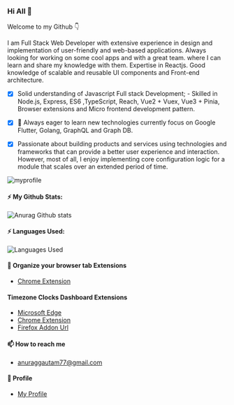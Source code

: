 ### Hi All 👋 

 Welcome to my Github :point_down:

I am Full Stack Web Developer with extensive experience in design and implementation of user-friendly and web-based applications. Always looking for working on some cool apps and with a great team. where I can learn and share my knowledge with them. Expertise in Reactjs. Good knowledge of scalable and reusable UI components and Front-end architecture.

- [X] Solid understanding of Javascript Full stack Development; - Skilled in Node.js, Express, ES6 ,TypeScript, Reach, Vue2 + Vuex, Vue3 + Pinia, Browser extensions and Micro frontend development pattern.

- [X] 🔭 Always eager to learn new technologies currently focus on Google Flutter, Golang,  GraphQL and Graph DB.

- [X] Passionate about building products and services using technologies and frameworks that can provide a better user experience and interaction.
However, most of all, I enjoy implementing core configuration logic for a module that scales over an extended period of time.



![myprofile](/myprofile.png)


#### ⚡ My Github Stats:
![Anurag Github stats](https://github-readme-stats.vercel.app/api?username=anuraggautam77&show_icons=true&theme=onedark) 

#### ⚡ Languages Used: 
![Languages Used](https://github-readme-stats.vercel.app/api/top-langs/?username=anuraggautam77&layout=compact)

#### 🔭 Organize your browser tab Extensions  
 -  [Chrome Extension](https://bit.ly/391jVrZ)
#### Timezone Clocks Dashboard Extensions
 -  [Microsoft Edge](https://microsoftedge.microsoft.com/addons/detail/timezone-clocks-dashboard/nahkomildeojakapedbpmigjcgjbfifm)
 -  [Chrome Extension](https://chrome.google.com/webstore/detail/timezone-clocks/fkbjcjdjjklgepfkbfoaghpakbkbmnak)
 -  [Firefox Addon Url](https://addons.mozilla.org/en-US/firefox/addon/timezone-clock-dashoard)

#### 📫 How to reach me
 - anuraggautam77@gmail.com
#### :man: Profile 
 -  [My Profile](http://anuraggautam77.github.io/)

<!--

Here are some ideas to get you started:

- 🔭 I’m currently working on ...
- 🌱 I’m currently learning ...
- 👯 I’m looking to collaborate on ...
- 🤔 I’m looking for help with ...
- 💬 Ask me about ...
- 📫 How to reach me: ...
- 😄 Pronouns: ... 👋
- ⚡ Fun fact: ...
 -->
